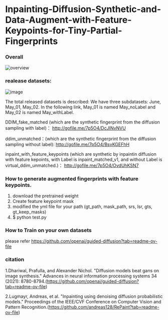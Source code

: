 # Inpainting-Diffusion-Synthetic-and-Data-Augment-with-Feature-Keypoints-for-Tiny-Partial-Fingerprints
### Overall 
![overview](https://github.com/user-attachments/assets/05c924c9-493a-45e1-b823-e12ddb72faef)

### realease datasets:
![image](https://github.com/Hsu0623/Inpainting-Diffusion-Synthetic-and-Data-Augment-with-Feature-Keypoints-for-Tiny-Partial-Fingerprints/assets/67309197/d9241515-6109-46fc-a199-c39ecd4f5f6f)

The total released datasets is described:
We have three subdatasets: June, May_01, May_02. In the following link, May_01 is named May_noLabel and May_02 is named May_withLabel.
 
DDIM_fake_matched (which are the synthetic fingerprint from the diffusion sampling with label)：
http://gofile.me/7p5O4/DcJINvNVU

ddim_unmatched：(which are the synthetic fingerprint from the diffusion sampling without label):
http://gofile.me/7p5O4/BsvKGEFhH

inpaint_with_feature_keypoints (which are synthetic by inpaintin diffusion with feature kepoints, with Label is inpaint_matched_v1, and without Label is virtual_ddim_unmatched.)：
http://gofile.me/7p5O4/OvdUhKSN7

### How to generate augmented fingerprints with feature keypoints.
1. download the pretrained weight
2. Create feature keypoint mask
3. modified the yml file for your path (gt_path, mask_path, srs, lsr, gts, gt_keep_masks)
4. $ python test.py
   

### How to Train on your own datasets
please refer https://github.com/openai/guided-diffusion?tab=readme-ov-file

### citation
1.Dhariwal, Prafulla, and Alexander Nichol. "Diffusion models beat gans on image synthesis." Advances in neural information processing systems 34 (2021): 8780-8794.(https://github.com/openai/guided-diffusion?tab=readme-ov-file)

2.Lugmayr, Andreas, et al. "Inpainting using denoising diffusion probabilistic models." Proceedings of the IEEE/CVF Conference on Computer Vision and Pattern Recognition.(https://github.com/andreas128/RePaint?tab=readme-ov-file)


